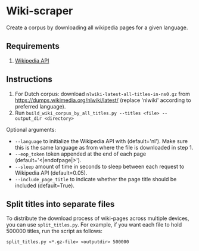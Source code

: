 # Wiki-scraper
Create a corpus by downloading all wikipedia pages for a given language.

## Requirements
1. [Wikipedia API](https://github.com/martin-majlis/Wikipedia-API)

## Instructions
1. For Dutch corpus: download `nlwiki-latest-all-titles-in-ns0.gz` from https://dumps.wikimedia.org/nlwiki/latest/ (replace 'nlwiki' according to preferred language).
2. Run `build_wiki_corpus_by_all_titles.py --titles <file> --output_dir <directory>`

Optional arguments:
* `--language` to initialize the Wikipedia API with (default='nl'). Make sure this is the same language as from where the file is downloaded in step 1. 
* `--eop_token` token appended at the end of each page (default='<|endofpage|>').
* `--sleep` amount of time in seconds to sleep between each request to Wikipedia API (default=0.05).
* `--include_page_title` to indicate whether the page title should be included (default=True).

## Split titles into separate files
To distribute the download process of wiki-pages across multiple devices, you can use `split_titles.py`. For example, if you want each file to hold 500000 titles, run the script as follows: 

`split_titles.py <*.gz-file> <outputdir> 500000`

